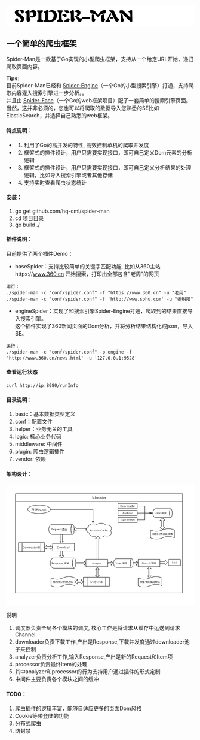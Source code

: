 ![标题](./img/spider-title.png)

## 一个简单的爬虫框架
Spider-Man是一款基于Go实现的小型爬虫框架，支持从一个给定URL开始，递归爬取页面内容。  

**Tips:**  
    目前Spider-Man已经和 [Spider-Engine](https://github.com/hq-cml/spider-engine)（一个Go的小型搜索引擎）打通，支持爬取内容灌入搜索引擎进一步分析。。  
    并且由 [Spider-Face](https://github.com/hq-cml/spider-man)（一个Go的web框架项目）配了一套简单的搜索引擎页面。  
    当然，这并非必须的，您也可以将爬取的数据导入您熟悉的SE比如ElasticSearch，并选择自己熟悉的web框架。


#### 特点说明：
- 1. 利用了Go的高并发的特性, 高效控制单机的爬取并发度
- 2. 框架式的插件设计，用户只需要实现接口，即可自己定义Dom元素的分析逻辑
- 3. 框架式的插件设计，用户只需要实现接口，即可自己定义分析结果的处理逻辑，比如导入搜索引擎或者其他存储
- 4. 支持实时查看爬虫状态统计


#### 安装：
1. go get github.com/hq-cml/spider-man
2. cd 项目目录
3. go build ./

#### 插件说明：
目前提供了两个插件Demo：
- baseSpider：支持比较简单的关键字匹配功能, 比如从360主站https://www.360.cn 开始搜索，打印出全部包含"老周"的网页  

```
运行：
./spider-man -c "conf/spider.conf" -f "https://www.360.cn" -u "老周"
./spider-man -c "conf/spider.conf" -f 'http://www.sohu.com' -u "张朝阳"
```

- engineSpider：实现了和搜索引擎Spider-Engine打通，爬取到的结果直接导入搜索引擎。  
这个插件实现了360新闻页面的Dom分析，并将分析结果结构化成json，导入SE。
```
运行：
./spider-man -c "conf/spider.conf" -p engine -f 'http://www.360.cn/news.html' -u '127.0.0.1:9528'
```

#### 查看运行状态

```
curl http://ip:8080/runInfo
```


#### 目录说明：
1. basic：基本数据类型定义
2. conf：配置文件
3. helper：业务无关的工具
4. logic: 核心业务代码
5. middleware: 中间件
6. plugin: 爬虫逻辑插件
7. vendor: 依赖

#### 架构设计：
![架构](./img/spider-struct.png)

说明
1. 调度器负责全局各个模块的调度, 核心工作是将请求从缓存中运送到请求Channel
2. downloader负责下载工作,产出是Response,下载并发度通过downloader池子来控制
3. analyzer负责分析工作,输入Response,产出是新的Request和Item项
4. processor负责最终Item的处理
5. 其中analyzer和processor的行为支持用户通过插件的形式定制
6. 中间件主要负责各个模块之间的缓冲

#### TODO：
1. 爬虫插件的逻辑丰富，能够自适应更多的页面Dom风格
2. Cookie等带登陆的功能
3. 分布式爬虫
4. 防封禁
